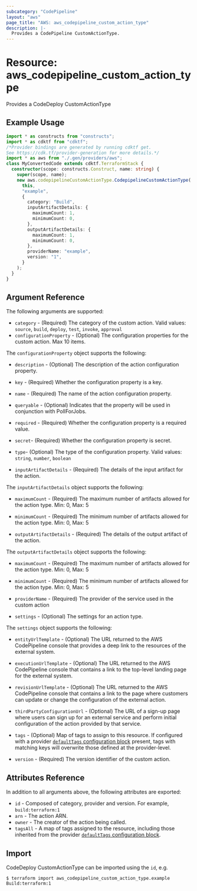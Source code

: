 ```yaml
---
subcategory: "CodePipeline"
layout: "aws"
page_title: "AWS: aws_codepipeline_custom_action_type"
description: |-
  Provides a CodePipeline CustomActionType.
---
```


# Resource: aws_codepipeline_custom_action_type

Provides a CodeDeploy CustomActionType

## Example Usage

```typescript
import * as constructs from "constructs";
import * as cdktf from "cdktf";
/*Provider bindings are generated by running cdktf get.
See https://cdk.tf/provider-generation for more details.*/
import * as aws from "./.gen/providers/aws";
class MyConvertedCode extends cdktf.TerraformStack {
  constructor(scope: constructs.Construct, name: string) {
    super(scope, name);
    new aws.codepipelineCustomActionType.CodepipelineCustomActionType(
      this,
      "example",
      {
        category: "Build",
        inputArtifactDetails: {
          maximumCount: 1,
          minimumCount: 0,
        },
        outputArtifactDetails: {
          maximumCount: 1,
          minimumCount: 0,
        },
        providerName: "example",
        version: "1",
      }
    );
  }
}

```

## Argument Reference

The following arguments are supported:

* `category` - (Required) The category of the custom action. Valid values: `source`, `build`, `deploy`, `test`, `invoke`, `approval`
* `configurationProperty` - (Optional) The configuration properties for the custom action. Max 10 items.

The `configurationProperty` object supports the following:

* `description` - (Optional) The description of the action configuration property.
* `key` - (Required) Whether the configuration property is a key.
* `name` - (Required) The name of the action configuration property.
* `queryable` - (Optional) Indicates that the property will be used in conjunction with PollForJobs.
* `required` - (Required) Whether the configuration property is a required value.
* `secret`- (Required) Whether the configuration property is secret.
* `type`- (Optional) The type of the configuration property. Valid values: `string`, `number`, `boolean`

* `inputArtifactDetails` - (Required) The details of the input artifact for the action.

The `inputArtifactDetails` object supports the following:

* `maximumCount` - (Required) The maximum number of artifacts allowed for the action type. Min: 0, Max: 5
* `minimumCount` - (Required) The minimum number of artifacts allowed for the action type. Min: 0, Max: 5

* `outputArtifactDetails` - (Required) The details of the output artifact of the action.

The `outputArtifactDetails` object supports the following:

* `maximumCount` - (Required) The maximum number of artifacts allowed for the action type. Min: 0, Max: 5
* `minimumCount` - (Required) The minimum number of artifacts allowed for the action type. Min: 0, Max: 5

* `providerName` - (Required) The provider of the service used in the custom action
* `settings` - (Optional) The settings for an action type.

The `settings` object supports the following:

* `entityUrlTemplate` - (Optional) The URL returned to the AWS CodePipeline console that provides a deep link to the resources of the external system.
* `executionUrlTemplate` - (Optional) The URL returned to the AWS CodePipeline console that contains a link to the top-level landing page for the external system.
* `revisionUrlTemplate` - (Optional) The URL returned to the AWS CodePipeline console that contains a link to the page where customers can update or change the configuration of the external action.
* `thirdPartyConfigurationUrl` - (Optional) The URL of a sign-up page where users can sign up for an external service and perform initial configuration of the action provided by that service.

* `tags` - (Optional) Map of tags to assign to this resource. If configured with a provider [`defaultTags` configuration block](https://registry.terraform.io/providers/hashicorp/aws/latest/docs#default_tags-configuration-block) present, tags with matching keys will overwrite those defined at the provider-level.
* `version` - (Required) The version identifier of the custom action.

## Attributes Reference

In addition to all arguments above, the following attributes are exported:

* `id` - Composed of category, provider and version. For example, `build:terraform:1`
* `arn` - The action ARN.
* `owner` - The creator of the action being called.
* `tagsAll` - A map of tags assigned to the resource, including those inherited from the provider [`defaultTags` configuration block](https://registry.terraform.io/providers/hashicorp/aws/latest/docs#default_tags-configuration-block).

## Import

CodeDeploy CustomActionType can be imported using the `id`, e.g.

```
$ terraform import aws_codepipeline_custom_action_type.example Build:terraform:1
```

<!-- cache-key: cdktf-0.17.0-pre.15 input-b3a9c338231718bfc8cd1a6377a30416a9588cccea1e44f0455399f2e63e64aa -->